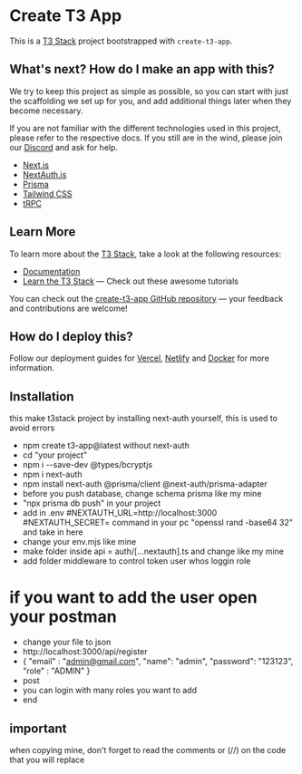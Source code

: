 # Create T3 App

This is a [T3 Stack](https://create.t3.gg/) project bootstrapped with `create-t3-app`.

## What's next? How do I make an app with this?

We try to keep this project as simple as possible, so you can start with just the scaffolding we set up for you, and add additional things later when they become necessary.

If you are not familiar with the different technologies used in this project, please refer to the respective docs. If you still are in the wind, please join our [Discord](https://t3.gg/discord) and ask for help.

- [Next.js](https://nextjs.org)
- [NextAuth.js](https://next-auth.js.org)
- [Prisma](https://prisma.io)
- [Tailwind CSS](https://tailwindcss.com)
- [tRPC](https://trpc.io)

## Learn More

To learn more about the [T3 Stack](https://create.t3.gg/), take a look at the following resources:

- [Documentation](https://create.t3.gg/)
- [Learn the T3 Stack](https://create.t3.gg/en/faq#what-learning-resources-are-currently-available) — Check out these awesome tutorials

You can check out the [create-t3-app GitHub repository](https://github.com/t3-oss/create-t3-app) — your feedback and contributions are welcome!

## How do I deploy this?

Follow our deployment guides for [Vercel](https://create.t3.gg/en/deployment/vercel), [Netlify](https://create.t3.gg/en/deployment/netlify) and [Docker](https://create.t3.gg/en/deployment/docker) for more information.

## Installation
this make t3stack project by installing next-auth yourself, this is used to avoid errors

- npm create t3-app@latest without next-auth
- cd "your project"
- npm i --save-dev @types/bcryptjs
- npm i next-auth
- npm install next-auth @prisma/client @next-auth/prisma-adapter
- before you push database, change schema prisma like my mine
- "npx prisma db push" in your project
- add in .env 
    #NEXTAUTH_URL=http://localhost:3000
    #NEXTAUTH_SECRET= command in your pc "openssl rand -base64 32" and take in here
- change your env.mjs like mine
- make folder inside api = auth/[...nextauth].ts  and change like my mine
- add folder middleware to control token user whos loggin role
# if you want to add the user open your postman
- change your file to json
- http://localhost:3000/api/register
- {
    "email" : "admin@gmail.com",
    "name": "admin",
    "password": "123123",
    "role" : "ADMIN"
    }
- post
- you can login with many roles you want to add
- end
## important
when copying mine, don't forget to read the comments or (//) on the code that you will replace

